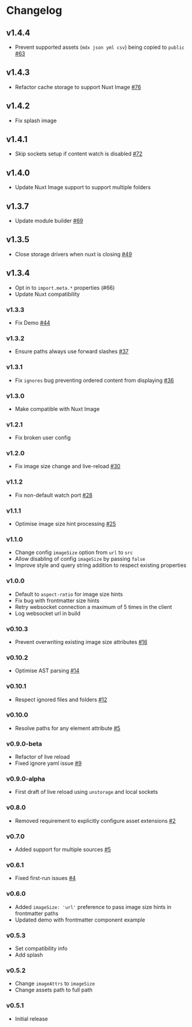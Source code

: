 # Changelog

## v1.4.4

- Prevent supported assets (`mdx json yml csv`) being copied to `public` [#63](../../issues/63)

## v1.4.3

- Refactor cache storage to support Nuxt Image [#76](../../issues/76)

## v1.4.2

- Fix splash image

## v1.4.1

- Skip sockets setup if content watch is disabled [#72](../../issues/72)

## v1.4.0

- Update Nuxt Image support to support multiple folders

## v1.3.7

- Update module builder [#69](../../issues/69)

## v1.3.5

- Close storage drivers when nuxt is closing [#49](../../issues/49)

## v1.3.4

- Opt in to `import.meta.*` properties (#66)
- Update Nuxt compatibility

### v1.3.3

- Fix Demo [#44](../../issues/44)

### v1.3.2

- Ensure paths always use forward slashes [#37](../../issues/37)

### v1.3.1

- Fix `ignores` bug preventing ordered content from displaying [#36](../../issues/36)

### v1.3.0

- Make compatible with Nuxt Image

### v1.2.1

- Fix broken user config

### v1.2.0

- Fix image size change and live-reload [#30](../../issues/30)

### v1.1.2

- Fix non-default watch port [#28](../../issues/28)

### v1.1.1

- Optimise image size hint processing [#25](../../issues/25)

### v1.1.0

- Change config `imageSize` option from `url` to `src`
- Allow disabling of config `imageSize` by passing `false`
- Improve style and query string addition to respect existing properties 

### v1.0.0

- Default to `aspect-ratio` for image size hints
- Fix bug with frontmatter size hints
- Retry websocket connection a maximum of 5 times in the client
- Log websocket url in build

### v0.10.3

- Prevent overwriting existing image size attributes [#16](../../issues/16)

### v0.10.2

- Optimise AST parsing [#14](../../issues/14)

### v0.10.1

- Respect ignored files and folders [#12](../../issues/12)

### v0.10.0

- Resolve paths for any element attribute [#5](../../issues/5)

### v0.9.0-beta

- Refactor of live reload
- Fixed ignore yaml issue [#9](../../issues/9)

### v0.9.0-alpha

- First draft of live reload using `unstorage` and local sockets

### v0.8.0

- Removed requirement to explicitly configure asset extensions [#2](../../issues/2)

### v0.7.0

- Added support for multiple sources [#5](../../issues/5)

### v0.6.1

- Fixed first-run issues [#4](../../issues/4)

### v0.6.0

- Added `imageSize: 'url'` preference to pass image size hints in frontmatter paths
- Updated demo with frontmatter component example

### v0.5.3

- Set compatibility info
- Add splash

### v0.5.2

- Change `imageAttrs` to `imageSize`
- Change assets path to full path

### v0.5.1

- Initial release

